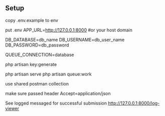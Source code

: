 ## Setup 
copy .env.example to env

put .env
APP_URL=http://127.0.0.1:8000 #or your host domain

DB_DATABASE=db_name
DB_USERNAME=db_user_name
DB_PASSWORD=db_password

QUEUE_CONNECTION=database

php artisan key:generate

php artisan serve 
php artisan queue:work

use shared postman collection

make sure passed header
Accept=application/json

See logged messaged for successful submission
http://127.0.0.1:8000/log-viewer
